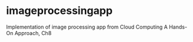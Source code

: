 # imageprocessingapp
Implementation of image processing app from Cloud Computing A Hands-On Approach, Ch8

